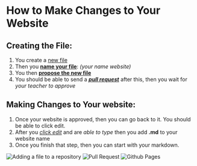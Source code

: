 # **How to Make Changes to Your Website**

## Creating the File:
1. You create a [new file](https://github.com/Germz-hub/Virtual-Business-MW-2019/new/master)
2. Then you [**name your file**](https://github.com/Germz-hub/Virtual-Business-MW-2019/new/master): *(your name website)*
3. You then [**propose the new file**](https://github.com/Germz-hub/Virtual-Business-MW-2019/new/master)
4. You should be able to send a [***pull request***](https://github.com/Germz-hub/Virtual-Business-MW-2019/new/master) after this, then you wait for *your teacher to approve*

## Making Changes to Your website:
1. Once your website is approved, then you can go back to it. You should be able to click edit.
2. After you [*click edit*](https://github.com/Germz-hub/Virtual-Business-MW-2019/new/master) and are *able to type* then you add **.md** to your website name
3. Once you finish that step, then you can start with your markdown. 

![Adding a file to a repository](https://help.github.com/assets/images/help/repository/commit-changes-button.png)
![Pull Request](https://assets.digitalocean.com/articles/eng_python/PullRequest/PullRequest.png)
![Github Pages](https://pages.github.com/images/code-editor@2x.png)
